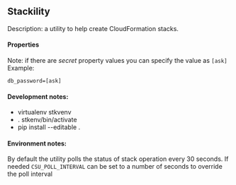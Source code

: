 ## Stackility
Description: a utility to help create CloudFormation stacks.

#### Properties
Note: if there are *secret* property values you can specify the value as ```[ask]```
Example:

```db_password=[ask]```


#### Development notes:

* virtualenv stkvenv
* . stkenv/bin/activate
* pip install --editable .

#### Environment notes:
By default the utility polls the status of stack operation every 30 seconds. If
needed ```CSU_POLL_INTERVAL``` can be set to a number of seconds to override the 
poll interval
